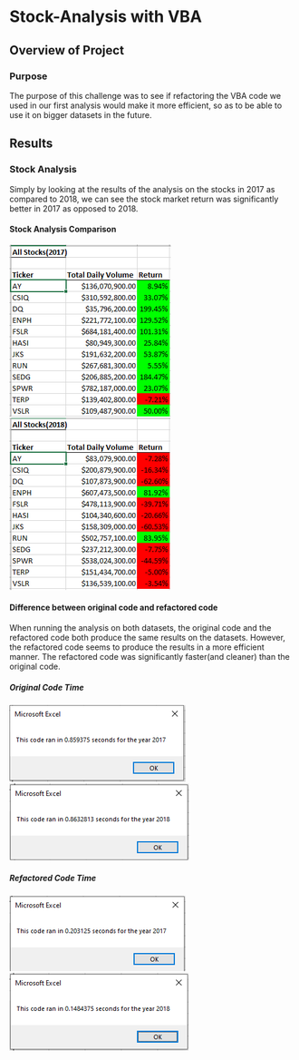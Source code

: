 # Stock-Analysis with VBA
## Overview of Project
### Purpose
The purpose of this challenge was to see if refactoring the VBA code we used in our first analysis would make it more efficient, so as to be able to use it on bigger datasets in the future.

## Results
### Stock Analysis
Simply by looking at the results of the analysis on the stocks in 2017 as compared to 2018, we can see the stock market return was significantly better in 2017 as opposed to 2018.

#### Stock Analysis Comparison
![Stock Analysis 2017](https://github.com/jlozano1990/stock-analysis/blob/main/stock%20analysis%202017.PNG)
![Stock Analysis 2018](https://github.com/jlozano1990/stock-analysis/blob/main/stock%20analysis%202018.PNG)

#### Difference between original code and refactored code
When running the analysis on both datasets, the original code and the refactored code both produce the same results on the datasets. However, the refactored code seems to produce the results in a  more efficient manner. The refactored code was significantly faster(and cleaner) than the original code.

##### Original Code Time
![Original Code](https://github.com/jlozano1990/stock-analysis/blob/main/All_stocks_analysis_2017.PNG)
![Original Code](https://github.com/jlozano1990/stock-analysis/blob/main/All_stocks_analysis_2018.PNG)

##### Refactored Code Time
![Refactored Code](https://github.com/jlozano1990/stock-analysis/blob/main/VBA_Challenge_2017.PNG)
![Refactored Code](https://github.com/jlozano1990/stock-analysis/blob/main/VBA_Challenge_2018.PNG)
